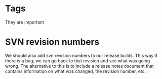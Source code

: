 # Tags #

They are important


# SVN revision numbers #

We should also add svn revision numbers to our release builds. This way if there is a bug, we can go back to that revision and see what was going wrong. The alternative to this is to include a release notes document that contains information on what was changed, the revision number, etc.